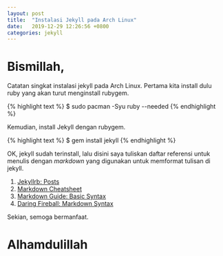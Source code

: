 ```yaml
---
layout: post
title:  "Instalasi Jekyll pada Arch Linux"
date:   2019-12-29 12:26:56 +0800
categories: jekyll
---
```


# Bismillah,

Catatan singkat instalasi jekyll pada Arch Linux. Pertama kita install dulu ruby
yang akan turut menginstall rubygem.

{% highlight text %}
$ sudo pacman -Syu ruby --needed
{% endhighlight %}

Kemudian, install Jekyll dengan rubygem.

{% highlight text %}
$ gem install jekyll
{% endhighlight %}


OK, jekyll sudah terinstall, lalu disini saya tuliskan daftar referensi untuk
menulis dengan _markdown_ yang digunakan untuk memformat tulisan di jekyll.
1.  [Jekyllrb: Posts](https://jekyllrb.com/docs/posts/)
2.  [Markdown Cheatsheet](https://github.com/adam-p/markdown-here/wiki/Markdown-Cheatsheet)
3.  [Markdown Guide: Basic Syntax](https://www.markdownguide.org/basic-syntax)
4.  [Daring Fireball: Markdown Syntax](https://daringfireball.net/projects/markdown/syntax)

Sekian, semoga bermanfaat.

# Alhamdulillah
